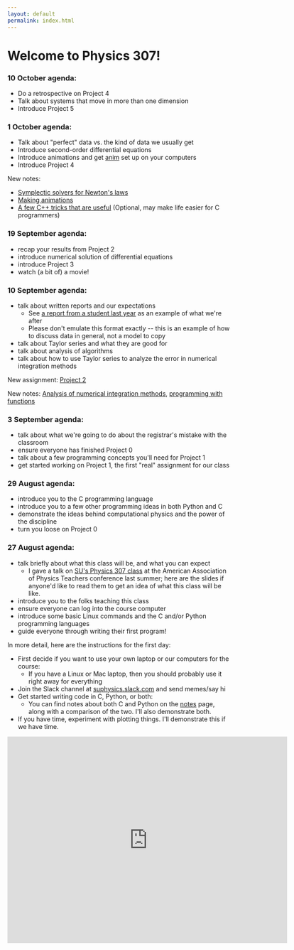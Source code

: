 ```yaml
---
layout: default
permalink: index.html
---
```


<h1> Welcome to Physics 307!</h1>

### 10 October agenda:

* Do a retrospective on Project 4
* Talk about systems that move in more than one dimension
* Introduce Project 5


### 1 October agenda:

* Talk about "perfect" data vs. the kind of data we usually get
* Introduce second-order differential equations
* Introduce animations and get [anim](anim.tar) set up on your computers
* Introduce Project 4

New notes:

* [Symplectic solvers for Newton's laws](notes/symplectic.html)
* [Making animations](notes/anim.html)
* [A few C++ tricks that are useful](notes/cplusplus.html) <it>(Optional, may make life easier for C programmers)</it>


### 19 September agenda:

* recap your results from Project 2
* introduce numerical solution of differential equations
* introduce Project 3
* watch (a bit of) a movie!

### 10 September agenda:

* talk about written reports and our expectations
  * See [a report from a student last year](laurel-white-project-5.pdf) as an example of what we're after
  * Please don't emulate this format exactly -- this is an example of how to discuss data in general, not a model to copy
* talk about Taylor series and what they are good for
* talk about analysis of algorithms
* talk about how to use Taylor series to analyze the error in numerical integration methods

New assignment: [Project 2](projects/hw2.pdf)

New notes: [Analysis of numerical integration methods](notes/integration-notes.pdf), [programming with functions](notes/function.html)

### 3 September agenda:

* talk about what we're going to do about the registrar's mistake with the classroom
* ensure everyone has finished Project 0
* talk about a few programming concepts you'll need for Project 1
* get started working on Project 1, the first "real" assignment for our class

### 29 August agenda:
* introduce you to the C programming language
* introduce you to a few other programming ideas in both Python and C
* demonstrate the ideas behind computational physics and the power of the discipline
* turn you loose on Project 0



### 27 August agenda:
* talk briefly about what this class will be, and what you can expect
  * I gave a talk on [SU's Physics 307 class](aaptsummer2018.pdf) at the American Association of Physics Teachers conference last summer; here are the slides 
if anyone'd like to read them to get an idea of what this class will be like.
* introduce you to the folks teaching this class
* ensure everyone can log into the course computer
* introduce some basic Linux commands and the C and/or Python programming languages
* guide everyone through writing their first program!

In more detail, here are the instructions for the first day:

* First decide if you want to use your own laptop or our computers for the course:
  * If you have a Linux or Mac laptop, then you should probably use it right away for everything
* Join the Slack channel at [suphysics.slack.com](https://suphysics.slack.com) and send memes/say hi
* Get started writing code in C, Python, or both:
  * You can find notes about both C and Python on the [notes](notes/) page, along with a comparison of the two. I'll also demonstrate
    both.
* If you have time, experiment with plotting things. I'll demonstrate this if we have time. 


<iframe width="630" height="465" src="https://www.youtube.com/embed/W-csPZKAQc8" frameborder="0" allowfullscreen></iframe>

